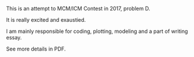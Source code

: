 This is an attempt to MCM/ICM Contest in 2017, problem D.

It is really excited and  exaustied.

I am mainly responsible for coding, plotting, modeling and a part of writing essay.

See more details in PDF.
